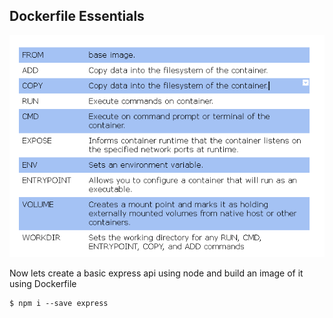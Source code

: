 ## Dockerfile Essentials

<img src="./DockerFile.png">


Now lets create a basic express api using node and build an image of it using Dockerfile

```shell
$ npm i --save express
```